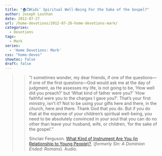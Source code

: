 ```yaml
---
title: "🏠📺Kids’ Spiritual Well-Being For the Sake of the Gospel?"
author: Joseph Louthan
date: 2012-07-27
url: /home-devotions/2012-07-26-home-devotions-mark/
categories:
  - Devotions
tags:
  - Mark
series:
  - 'Home Devotions: Mark'
css: "home-devos"
showtoc: false
draft: false
---
```

>>"I sometimes wonder, my dear friends, if one of the questions—if one of the first questions—God would ask me at the day of judgment, as He assesses my life, is not going to be, ‘How well did you preach?’ but ‘What kind of father were you?’ ‘How faithful were you to the charges I gave you?’. That’s your first ministry, isn’t it? Not to be using your gifts here and there, in the church, here and there. Thank God that you do. But if you do that at the expense of your children’s spiritual well-being, you need to be absolutely convinced in your soul that you can do no other than leave your husband, wife, or children, ‘for the sake of the gospel’.”
>>
>>Sinclair Ferguson. [What Kind of Instrument Are You (in Relationship to Young People)?](http://www.sermonaudio.com/playpopup.asp?SID=3912953483). (_formerly Sin: A Dominion Ended: Romans_). Audio.
